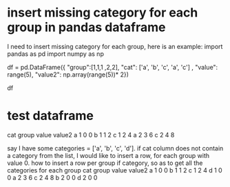 
# insert missing category for each group in pandas dataframe

I need to insert missing category for each group, here is an example:
import pandas as pd
import numpy as np

df = pd.DataFrame({ "group":[1,1,1 ,2,2],
                   "cat": ['a', 'b', 'c', 'a', 'c'] ,
                   "value": range(5),
                   "value2": np.array(range(5))* 2})

df

# test dataframe

cat group   value value2
a   1         0   0
b   1         1    2
c   1         2    4
a   2         3    6
c   2         4    8

say I  have some categories = ['a', 'b', 'c', 'd']. if cat column
does not contain a category from the list, I would like to insert
a row, for each group with value 0.
how to insert a row per group if category, so as to get all the categories for each group
cat group   value  value2
a   1         0    0
b   1         1    2
c   1         2    4
d   1         0    0
a   2         3    6
c   2         4    8
b   2         0    0
d   2         0    0


        
